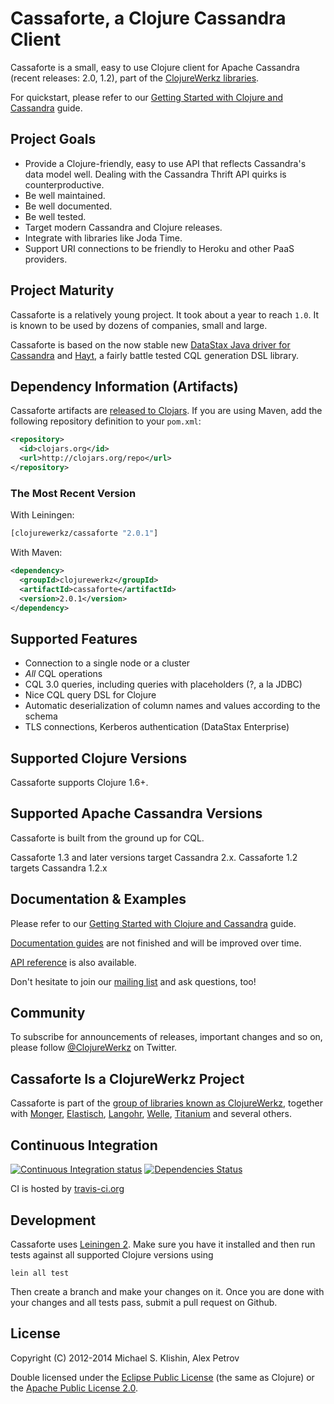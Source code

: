 # Cassaforte, a Clojure Cassandra Client

Cassaforte is a small, easy to use Clojure client for Apache Cassandra
(recent releases: 2.0, 1.2), part of the [ClojureWerkz
libraries](http://clojurewerkz.org).

For quickstart, please refer to our [Getting Started with Clojure and Cassandra](http://clojurecassandra.info/articles/getting_started.html)
guide.

## Project Goals

 * Provide a Clojure-friendly, easy to use API that reflects Cassandra's data model well. Dealing with the Cassandra Thrift API quirks is counterproductive.
 * Be well maintained.
 * Be well documented.
 * Be well tested.
 * Target modern Cassandra and Clojure releases.
 * Integrate with libraries like Joda Time.
 * Support URI connections to be friendly to Heroku and other PaaS providers.



## Project Maturity

Cassaforte is a relatively young project. It took about a year to
reach `1.0`. It is known to be used by dozens of companies, small and large.

Cassaforte is based on the now stable new [DataStax Java driver for Cassandra](https://github.com/datastax/java-driver)
and [Hayt](https://github.com/mpenet/hayt), a fairly battle tested CQL
generation DSL library.



## Dependency Information (Artifacts)

Cassaforte artifacts are [released to Clojars](https://clojars.org/clojurewerkz/cassaforte). If you are using Maven, add the following repository
definition to your `pom.xml`:

```xml
<repository>
  <id>clojars.org</id>
  <url>http://clojars.org/repo</url>
</repository>
```

### The Most Recent Version

With Leiningen:

``` clojure
[clojurewerkz/cassaforte "2.0.1"]
```

With Maven:

``` xml
<dependency>
  <groupId>clojurewerkz</groupId>
  <artifactId>cassaforte</artifactId>
  <version>2.0.1</version>
</dependency>
```


## Supported Features

 * Connection to a single node or a cluster
 * _All_ CQL operations
 * CQL 3.0 queries, including queries with placeholders (?, a la JDBC)
 * Nice CQL query DSL for Clojure
 * Automatic deserialization of column names and values according to the schema
 * TLS connections, Kerberos authentication (DataStax Enterprise)


## Supported Clojure Versions

Cassaforte supports Clojure 1.6+.


## Supported Apache Cassandra Versions

Cassaforte is built from the ground up for CQL.

Cassaforte 1.3 and later versions target Cassandra 2.x.
Cassaforte 1.2 targets Cassandra 1.2.x


## Documentation & Examples

Please refer to our [Getting Started with Clojure and Cassandra](http://clojurecassandra.info/articles/getting_started.html)
guide.

[Documentation guides](http://clojurecassandra.info) are not
finished and will be improved over time.

[API reference](http://reference.clojurecassandra.info/) is also available.


Don't hesitate to join our [mailing
list](https://groups.google.com/forum/?fromgroups#!forum/clojure-cassandra)
and ask questions, too!



## Community

To subscribe for announcements of releases, important changes and so on, please follow
[@ClojureWerkz](https://twitter.com/#!/clojurewerkz) on Twitter.


## Cassaforte Is a ClojureWerkz Project

Cassaforte is part of the [group of libraries known as ClojureWerkz](http://clojurewerkz.org), together with
[Monger](http://clojuremongodb.info), [Elastisch](http://clojureelasticsearch.info), [Langohr](http://clojurerabbitmq.info),
[Welle](http://clojureriak.info), [Titanium](http://titanium.clojurewerkz.org) and several others.



## Continuous Integration

[![Continuous Integration status](https://secure.travis-ci.org/clojurewerkz/cassaforte.svg)](http://travis-ci.org/clojurewerkz/cassaforte)
[![Dependencies Status](http://jarkeeper.com/clojurewerkz/cassaforte/status.svg)](http://jarkeeper.com/clojurewerkz/cassaforte)

CI is hosted by [travis-ci.org](http://travis-ci.org)


## Development

Cassaforte uses [Leiningen 2](https://github.com/technomancy/leiningen/blob/master/doc/TUTORIAL.md). Make
sure you have it installed and then run tests against all supported Clojure versions using

```
lein all test
```

Then create a branch and make your changes on it. Once you are done with your changes and all
tests pass, submit a pull request on Github.



## License

Copyright (C) 2012-2014 Michael S. Klishin, Alex Petrov

Double licensed under the [Eclipse Public License](http://www.eclipse.org/legal/epl-v10.html) (the same as Clojure) or
the [Apache Public License 2.0](http://www.apache.org/licenses/LICENSE-2.0.html).
